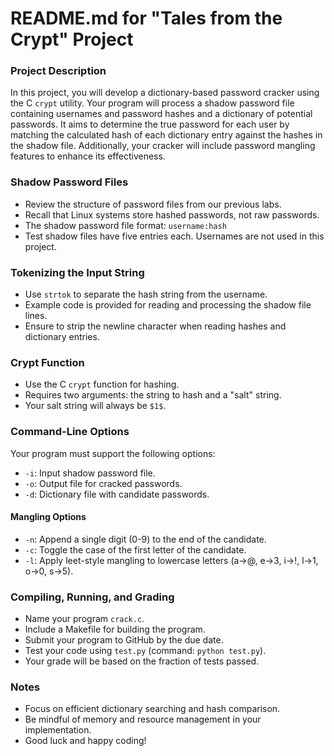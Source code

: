 # README.md for "Tales from the Crypt" Project


### Project Description
In this project, you will develop a dictionary-based password cracker using the C `crypt` utility. Your program will process a shadow password file containing usernames and password hashes and a dictionary of potential passwords. It aims to determine the true password for each user by matching the calculated hash of each dictionary entry against the hashes in the shadow file. Additionally, your cracker will include password mangling features to enhance its effectiveness.

### Shadow Password Files
- Review the structure of password files from our previous labs.
- Recall that Linux systems store hashed passwords, not raw passwords.
- The shadow password file format: `username:hash`
- Test shadow files have five entries each. Usernames are not used in this project.

### Tokenizing the Input String
- Use `strtok` to separate the hash string from the username.
- Example code is provided for reading and processing the shadow file lines.
- Ensure to strip the newline character when reading hashes and dictionary entries.

### Crypt Function
- Use the C `crypt` function for hashing.
- Requires two arguments: the string to hash and a "salt" string.
- Your salt string will always be `$1$`.

### Command-Line Options
Your program must support the following options:
- `-i`: Input shadow password file.
- `-o`: Output file for cracked passwords.
- `-d`: Dictionary file with candidate passwords.

#### Mangling Options
- `-n`: Append a single digit (0-9) to the end of the candidate.
- `-c`: Toggle the case of the first letter of the candidate.
- `-l`: Apply leet-style mangling to lowercase letters (a→@, e→3, i→!, l→1, o→0, s→5).

### Compiling, Running, and Grading
- Name your program `crack.c`.
- Include a Makefile for building the program.
- Submit your program to GitHub by the due date.
- Test your code using `test.py` (command: `python test.py`).
- Your grade will be based on the fraction of tests passed.

### Notes
- Focus on efficient dictionary searching and hash comparison.
- Be mindful of memory and resource management in your implementation.
- Good luck and happy coding!
